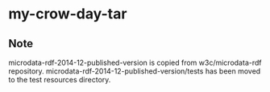 my-crow-day-tar
===============
Note
----
microdata-rdf-2014-12-published-version is copied from w3c/microdata-rdf repository. 
microdata-rdf-2014-12-published-version/tests has been moved to the test resources directory.
